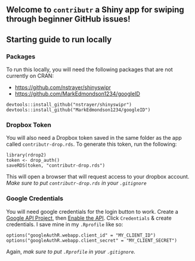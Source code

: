 ## Welcome to `contributr` a Shiny app for swiping through beginner GitHub issues!

## Starting guide to run locally

### Packages
To run this locally, you will need the following packages that are not currently on CRAN:

* https://github.com/nstrayer/shinyswipr
* https://github.com/MarkEdmondson1234/googleID

```
devtools::install_github("nstrayer/shinyswipr")
devtools::install_github("MarkEdmondson1234/googleID")
```

### Dropbox Token
You will also need a Dropbox token saved in the same folder as the app called `contributr-drop.rds`. To generate this token, run the following:
```
library(rdrop2)
token <- drop_auth()
saveRDS(token, "contributr-drop.rds")
```
This will open a browser that will request access to your dropbox account. *Make sure to put `contributr-drop.rds` in your `.gitignore`*

### Google Credentials
You will need google credentials for the login button to work. Create a [Google API Project](https://console.developers.google.com/iam-admin/projects), then [Enable the API](https://console.developers.google.com/iam-admin/projects). Click `Credentials` & create credentials. I save mine in my `.Rprofile` like so:
```
options("googleAuthR.webapp.client_id" = "MY_CLIENT_ID")
options("googleAuthR.webapp.client_secret" = "MY_CLIENT_SECRET")
```
Again, *mak sure to put `.Rprofile` in your `.gitignore`.*
